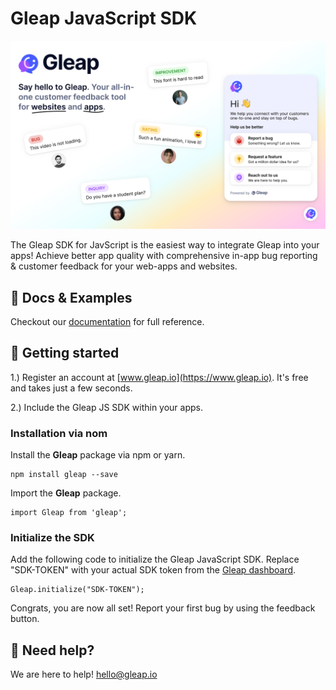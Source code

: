 # Gleap JavaScript SDK

![Gleap JavaScript SDK Intro](https://raw.githubusercontent.com/GleapSDK/Gleap-iOS-SDK/main/Resources/GleapHeaderImage.png)

The Gleap SDK for JavScript is the easiest way to integrate Gleap into your apps! Achieve better app quality with comprehensive in-app bug reporting & customer feedback for your web-apps and websites.

## 📖 Docs & Examples

Checkout our [documentation](https://docs.gleap.io/javascript) for full reference.

## 🚀 Getting started

1.) Register an account at [www.gleap.io](https://www.gleap.io). It's free and takes just a few seconds.

2.) Include the Gleap JS SDK within your apps.

### Installation via nom

Install the **Gleap** package via npm or yarn.
```
npm install gleap --save
```

Import the **Gleap** package.
```
import Gleap from 'gleap';
```

### Initialize the SDK

Add the following code to initialize the Gleap JavaScript SDK. Replace "SDK-TOKEN" with your actual SDK token from the [Gleap dashboard](https://app.gleap.io).

```
Gleap.initialize("SDK-TOKEN");
```

Congrats, you are now all set! Report your first bug by using the feedback button.

## 🤝 Need help?

We are here to help! hello@gleap.io
